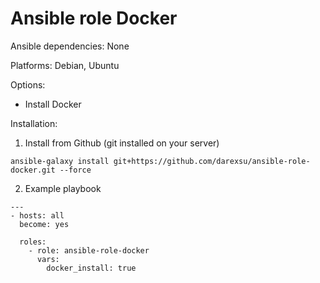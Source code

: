 # Ansible role Docker
Ansible dependencies: None

Platforms: Debian, Ubuntu

Options:
  - Install Docker

Installation:
1) Install from Github (git installed on your server)
```
ansible-galaxy install git+https://github.com/darexsu/ansible-role-docker.git --force
```
2) Example playbook
```
---
- hosts: all
  become: yes

  roles:
    - role: ansible-role-docker
      vars:
        docker_install: true
```
